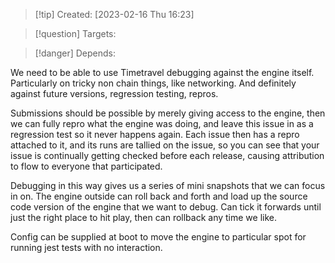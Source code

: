 
>[!tip] Created: [2023-02-16 Thu 16:23]

>[!question] Targets: 

>[!danger] Depends: 

We need to be able to use Timetravel debugging against the engine itself.
Particularly on tricky non chain things, like networking.
And definitely against future versions, regression testing, repros.

Submissions should be possible by merely giving access to the engine, then we can fully repro what the engine was doing, and leave this issue in as a regression test so it never happens again.
Each issue then has a repro attached to it, and its runs are tallied on the issue, so you can see that your issue is continually getting checked before each release, causing attribution to flow to everyone that participated.

Debugging in this way gives us a series of mini snapshots that we can focus in on.
The engine outside can roll back and forth and load up the source code version of the engine that we want to debug.
Can tick it forwards until just the right place to hit play, then can rollback any time we like.

Config can be supplied at boot to move the engine to particular spot for running jest tests with no interaction.